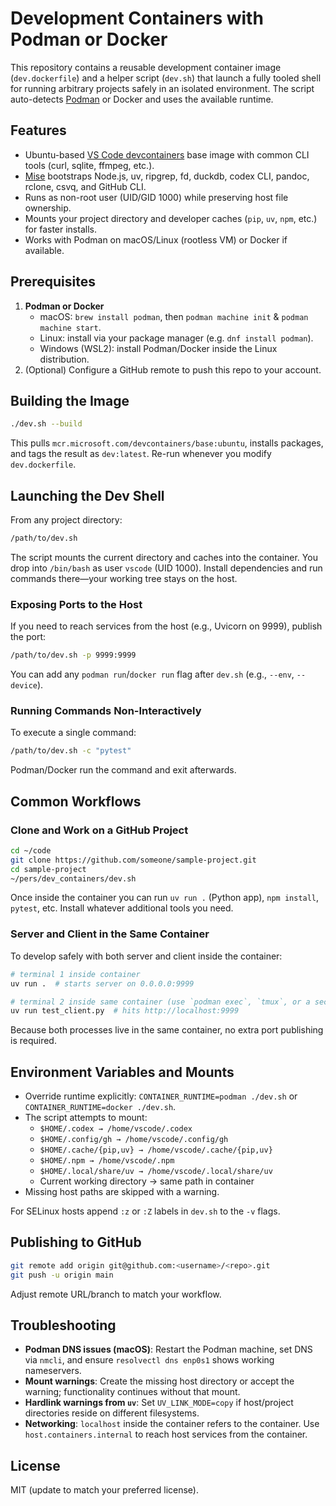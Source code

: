 # Development Containers with Podman or Docker

This repository contains a reusable development container image (`dev.dockerfile`) and a helper script (`dev.sh`) that launch a fully tooled shell for running arbitrary projects safely in an isolated environment. The script auto-detects [Podman](https://podman.io) or Docker and uses the available runtime.

## Features

- Ubuntu-based [VS Code devcontainers](https://github.com/devcontainers) base image with common CLI tools (curl, sqlite, ffmpeg, etc.).
- [Mise](https://mise.jdx.dev/) bootstraps Node.js, uv, ripgrep, fd, duckdb, codex CLI, pandoc, rclone, csvq, and GitHub CLI.
- Runs as non-root user (UID/GID 1000) while preserving host file ownership.
- Mounts your project directory and developer caches (`pip`, `uv`, `npm`, etc.) for faster installs.
- Works with Podman on macOS/Linux (rootless VM) or Docker if available.

## Prerequisites

1. **Podman or Docker**
   - macOS: `brew install podman`, then `podman machine init` & `podman machine start`.
   - Linux: install via your package manager (e.g. `dnf install podman`).
   - Windows (WSL2): install Podman/Docker inside the Linux distribution.
2. (Optional) Configure a GitHub remote to push this repo to your account.

## Building the Image

```bash
./dev.sh --build
```

This pulls `mcr.microsoft.com/devcontainers/base:ubuntu`, installs packages, and tags the result as `dev:latest`. Re-run whenever you modify `dev.dockerfile`.

## Launching the Dev Shell

From any project directory:

```bash
/path/to/dev.sh
```

The script mounts the current directory and caches into the container. You drop into `/bin/bash` as user `vscode` (UID 1000). Install dependencies and run commands there—your working tree stays on the host.

### Exposing Ports to the Host

If you need to reach services from the host (e.g., Uvicorn on 9999), publish the port:

```bash
/path/to/dev.sh -p 9999:9999
```

You can add any `podman run`/`docker run` flag after `dev.sh` (e.g., `--env`, `--device`).

### Running Commands Non-Interactively

To execute a single command:

```bash
/path/to/dev.sh -c "pytest"
```

Podman/Docker run the command and exit afterwards.

## Common Workflows

### Clone and Work on a GitHub Project

```bash
cd ~/code
git clone https://github.com/someone/sample-project.git
cd sample-project
~/pers/dev_containers/dev.sh
```

Once inside the container you can run `uv run .` (Python app), `npm install`, `pytest`, etc. Install whatever additional tools you need.

### Server and Client in the Same Container

To develop safely with both server and client inside the container:

```bash
# terminal 1 inside container
uv run .  # starts server on 0.0.0.0:9999

# terminal 2 inside same container (use `podman exec`, `tmux`, or a second `dev.sh` shell)
uv run test_client.py  # hits http://localhost:9999
```

Because both processes live in the same container, no extra port publishing is required.

## Environment Variables and Mounts

- Override runtime explicitly: `CONTAINER_RUNTIME=podman ./dev.sh` or `CONTAINER_RUNTIME=docker ./dev.sh`.
- The script attempts to mount:
  - `$HOME/.codex → /home/vscode/.codex`
  - `$HOME/.config/gh → /home/vscode/.config/gh`
  - `$HOME/.cache/{pip,uv} → /home/vscode/.cache/{pip,uv}`
  - `$HOME/.npm → /home/vscode/.npm`
  - `$HOME/.local/share/uv → /home/vscode/.local/share/uv`
  - Current working directory → same path in container
- Missing host paths are skipped with a warning.

For SELinux hosts append `:z` or `:Z` labels in `dev.sh` to the `-v` flags.

## Publishing to GitHub

```bash
git remote add origin git@github.com:<username>/<repo>.git
git push -u origin main
```

Adjust remote URL/branch to match your workflow.

## Troubleshooting

- **Podman DNS issues (macOS)**: Restart the Podman machine, set DNS via `nmcli`, and ensure `resolvectl dns enp0s1` shows working nameservers.
- **Mount warnings**: Create the missing host directory or accept the warning; functionality continues without that mount.
- **Hardlink warnings from `uv`**: Set `UV_LINK_MODE=copy` if host/project directories reside on different filesystems.
- **Networking**: `localhost` inside the container refers to the container. Use `host.containers.internal` to reach host services from the container.

## License

MIT (update to match your preferred license).

